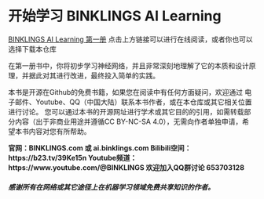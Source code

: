 # 开始学习 BINKLINGS AI Learning

[BINKLINGS AI Learning 第一册](./zh_BINKLINGS%20AI%20learning%201.md)
点击上方链接可以进行在线阅读，或者你也可以选择下载本仓库

在第一册书中，你将初步学习神经网络，并且非常深刻地理解了它的本质和设计原理，并据此对其进行改进，最终投入简单的实践。

本书是开源在Github的免费书籍，如果您在阅读中有任何方面疑问，欢迎通过 电子邮件、Youtube、QQ（中国大陆）联系本书作者，或在本仓库或其它相关位置进行讨论。 您可以通过本书的开源网址进行学术或其它目的的引用，如需转载部分内容（出于非商业用途并遵循CC BY-NC-SA 4.0），无需向作者单独申请，希望本书内容对您有所帮助。

<b>
官网：BINKLINGS.com 或 ai.binklings.com
Bilibili空间：https://b23.tv/39Ke15n
Youtube频道：https://www.youtube.com/@BINKLINGS
欢迎加入QQ群讨论 653703128
</b>

<h5 sytle="color: orange">感谢所有在网络或其它途径上在机器学习领域免费共享知识的作者。</h5>
